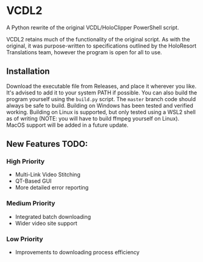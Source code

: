 # VCDL2
A Python rewrite of the original VCDL/HoloClipper PowerShell script.

VCDL2 retains much of the functionality of the original script. As with the original, it was purpose-written to specifications outlined by the HoloResort Translations team, however the program is open for all to use.

## Installation
Download the executable file from Releases, and place it wherever you like. It's advised to add it to your system PATH if possible. You can also build the program yourself using the `build.py` script. The `master` branch code should always be safe to build. Building on Windows has been tested and verified working. Building on Linux is supported, but only tested using a WSL2 shell as of writing (NOTE: you will have to build ffmpeg yourself on Linux). MacOS support will be added in a future update.

## New Features TODO:

### High Priority

- Multi-Link Video Stitching
- QT-Based GUI
- More detailed error reporting

### Medium Priority

- Integrated batch downloading
- Wider video site support

### Low Priority

- Improvements to downloading process efficiency
